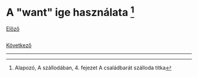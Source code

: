 # A "want" ige használata [^1]

[Előző](1.md)

![]()



[Következő](3.md)

---
[^1]: Alapozó, A szállodában, 4. fejezet A családbarát szálloda titka